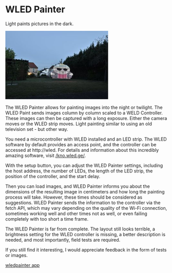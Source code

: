 # WLED Painter
Light paints pictures in the dark.

![Cartman on on WLED Painter](outdoor_1.jpg)

The WLED Painter allows for painting images into the night or twilight. The WLED Paint sends images column by column scaled to a WELD Controller. These images can then be captured with a long exposure. Either the camera moves or the WLED strip moves. Light painting similar to using an old television set - but other way.

You need a microcontroller with WLED installed and an LED strip. The WLED software by default provides an access point, and the controller can be accessed at http://wled. For details and information about this incredibly amazing software, visit [/kno.wled.ge/](https://kno.wled.ge/).

With the setup button, you can adjust the WLED Painter settings, including the host address, the number of LEDs, the length of the LED strip, the position of the controller, and the start delay.

Then you can load images, and WLED Painter informs you about the dimensions of the resulting image in centimeters and how long the painting process will take. However, these times should be considered as suggestions. WLED Painter sends the information to the controller via the fetch API, which may vary depending on the quality of the Wi-Fi connection, sometimes working well and other times not as well, or even failing completely with too short a time frame.

The WLED Painter is far from complete. The layout still looks terrible, a brightness setting for the WLED controller is missing, a better description is needed, and most importantly, field tests are required.

If you still find it interesting, I would appreciate feedback in the form of tests or images.


[wledpainter app](https://drgonzales.github.io/WledPainter/wledpainter.html)
